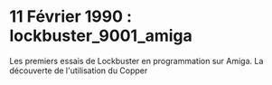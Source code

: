 # 11 Février 1990 : lockbuster_9001_amiga
Les premiers essais de Lockbuster en programmation sur Amiga.
La découverte de l'utilisation du Copper
